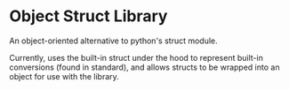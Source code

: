 # Object Struct Library
An object-oriented alternative to python's struct module.</br>

Currently, uses the built-in struct under the hood to represent built-in conversions (found in standard), and allows structs to be wrapped into an object for use with the library.